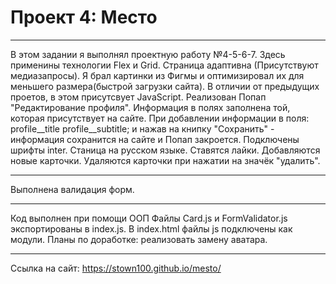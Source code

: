 # Проект 4: Место
___
В этом задании я выполнял проектную работу №4-5-6-7.
Здесь применины технологии Flex и Grid. Страница адаптивна (Присутствуют медиазапросы).
Я брал картинки из Фигмы и оптимизировал их для меньшего размера(быстрой загрузки сайта).
В отличии от предыдущих проетов, в этом присутсвует JavaScript. Реализован Попап "Редактирование профиля". Информация в полях заполнена той, которая присутствует на сайте. При добавлении информации в поля: profile__title profile__subtitle; и нажав на книпку "Сохранить" - информация сохранится на сайте и Попап закроется.
Подключены шрифты inter. Станица на русском языке.
Ставятся лайки.
Добавляются новые карточки.
Удаляются карточки при нажатии на значёк "удалить".
___
Выполнена валидация форм.
___
Код выполнен при помощи ООП
Файлы Card.js и FormValidator.js экспортированы в index.js.
В index.html файлы js подключены как модули.
Планы по доработке: реализовать замену аватара.
___
Cсылка на сайт: https://stown100.github.io/mesto/

